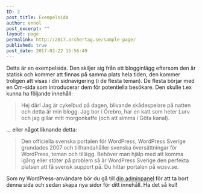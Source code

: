 ```yaml
---
ID: 2
post_title: Exempelsida
author: ennol
post_excerpt: ""
layout: page
permalink: http://2017.archertag.se/sample-page/
published: true
post_date: 2017-02-22 15:56:49
---
```

Detta är en exempelsida. Den skiljer sig från ett blogginlägg eftersom den är statisk och kommer att finnas på samma plats hela tiden, den kommer troligen att visas i din sidnavigering (i de flesta teman). De flesta börjar med en Om-sida som introducerar dem för potentiella besökare. Den skulle t.ex kunna ha följande innehåll: 

<blockquote> Hej där! Jag är cykelbud på dagen, blivande skådespelare på natten och detta är min blogg. Jag bor i Örebro, har en katt som heter Lurv och jag gillar mitt morgonkaffe (och att simma i Göta kanal).</blockquote>

... eller något liknande detta:

<blockquote>Den officiella svenska portalen för WordPress, WordPress Sverige grundades 2007 och tillhandahåller svenska översättningar för WordPress, teman och tillägg. Behöver man hjälp med att komma igång eller stöter på problem så är WordPress Sverige den perfekta platsen att få svensk support på. Du hittar portalen på wpsv.se.</blockquote>

Som ny WordPress-användare bör du gå till <a href="http://stockholmcoder.com.w0139153.kasserver.com/wp-admin/">din adminpanel</a> för att ta bort denna sida och sedan skapa nya sidor för ditt innehåll. Ha det så kul!